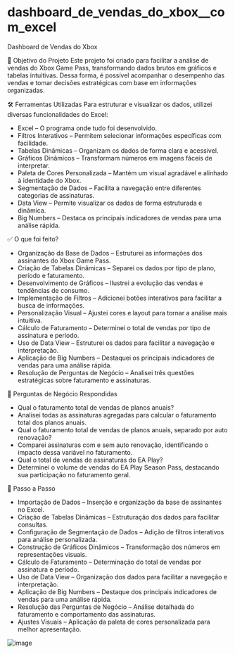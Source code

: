 # dashboard_de_vendas_do_xbox__com_excel

Dashboard de Vendas do Xbox

📌 Objetivo do Projeto
Este projeto foi criado para facilitar a análise de vendas do Xbox Game Pass, transformando dados brutos em gráficos e tabelas intuitivas. Dessa forma, é possível acompanhar o desempenho das vendas e tomar decisões estratégicas com base em informações organizadas.

🛠️ Ferramentas Utilizadas
Para estruturar e visualizar os dados, utilizei diversas funcionalidades do Excel:
- Excel – O programa onde tudo foi desenvolvido.
- Filtros Interativos – Permitem selecionar informações específicas com facilidade.
- Tabelas Dinâmicas – Organizam os dados de forma clara e acessível.
- Gráficos Dinâmicos – Transformam números em imagens fáceis de interpretar.
- Paleta de Cores Personalizada – Mantém um visual agradável e alinhado à identidade do Xbox.
- Segmentação de Dados – Facilita a navegação entre diferentes categorias de assinaturas.
- Data View – Permite visualizar os dados de forma estruturada e dinâmica.
- Big Numbers – Destaca os principais indicadores de vendas para uma análise rápida.
  
✅ O que foi feito?
- Organização da Base de Dados – Estruturei as informações dos assinantes do Xbox Game Pass.
- Criação de Tabelas Dinâmicas – Separei os dados por tipo de plano, período e faturamento.
- Desenvolvimento de Gráficos – Ilustrei a evolução das vendas e tendências de consumo.
- Implementação de Filtros – Adicionei botões interativos para facilitar a busca de informações.
- Personalização Visual – Ajustei cores e layout para tornar a análise mais intuitiva.
- Cálculo de Faturamento – Determinei o total de vendas por tipo de assinatura e período.
- Uso de Data View – Estruturei os dados para facilitar a navegação e interpretação.
- Aplicação de Big Numbers – Destaquei os principais indicadores de vendas para uma análise rápida.
- Resolução de Perguntas de Negócio – Analisei três questões estratégicas sobre faturamento e assinaturas.
  
🔎 Perguntas de Negócio Respondidas
- Qual o faturamento total de vendas de planos anuais?
- Analisei todas as assinaturas agregadas para calcular o faturamento total dos planos anuais.
- Qual o faturamento total de vendas de planos anuais, separado por auto renovação?
- Comparei assinaturas com e sem auto renovação, identificando o impacto dessa variável no faturamento.
- Qual o total de vendas de assinaturas do EA Play?
- Determinei o volume de vendas do EA Play Season Pass, destacando sua participação no faturamento geral.

🔎 Passo a Passo
- Importação de Dados – Inserção e organização da base de assinantes no Excel.
- Criação de Tabelas Dinâmicas – Estruturação dos dados para facilitar consultas.
- Configuração de Segmentação de Dados – Adição de filtros interativos para análise personalizada.
- Construção de Gráficos Dinâmicos – Transformação dos números em representações visuais.
- Cálculo de Faturamento – Determinação do total de vendas por assinatura e período.
- Uso de Data View – Organização dos dados para facilitar a navegação e interpretação.
- Aplicação de Big Numbers – Destaque dos principais indicadores de vendas para uma análise rápida.
- Resolução das Perguntas de Negócio – Análise detalhada do faturamento e comportamento das assinaturas.
- Ajustes Visuais – Aplicação da paleta de cores personalizada para melhor apresentação.


![image](https://github.com/user-attachments/assets/b5d10d40-192e-4a32-a9eb-5504a6995c51)

